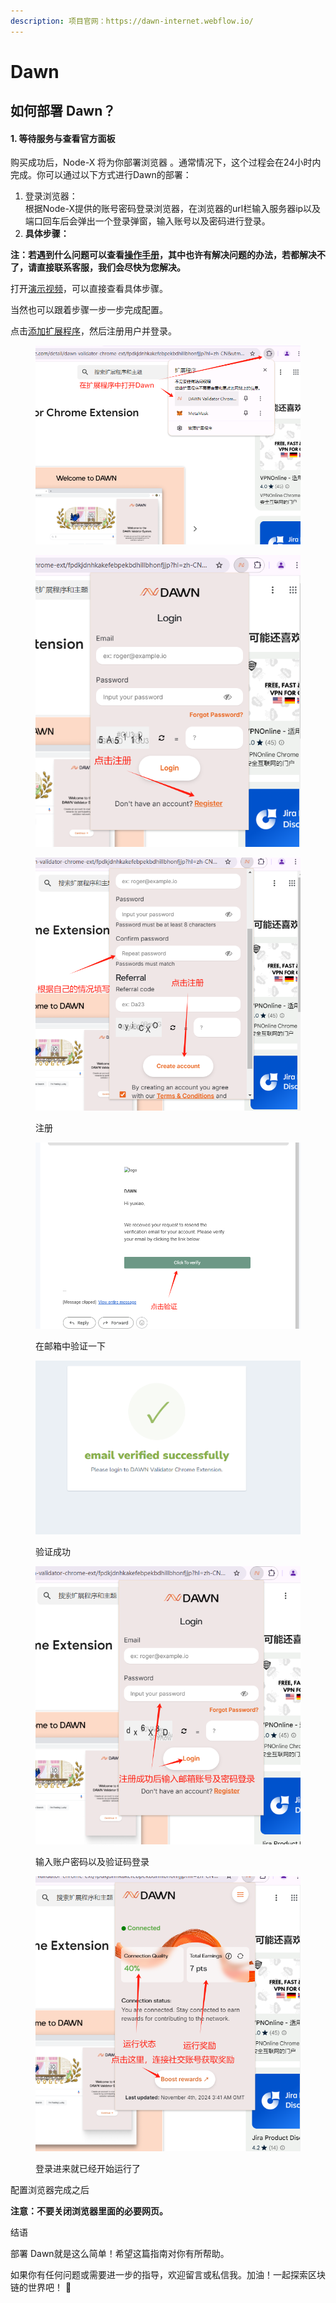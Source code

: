 ```yaml
---
description: 项目官网：https://dawn-internet.webflow.io/
---
```


# Dawn

## 如何部署  Dawn？

#### 1. 等待服务与查看官方面板

购买成功后，Node-X 将为你部署浏览器 。通常情况下，这个过程会在24小时内完成。你可以通过以下方式进行Dawn的部署：

1. 登录浏览器： \
   根据Node-X提供的账号密码登录浏览器，在浏览器的url栏输入服务器ip以及端口回车后会弹出一个登录弹窗，输入账号以及密码进行登录。
2. **具体步骤：**

**注：若遇到什么问题可以查看**[**操作手册**](https://docs.node-x.xyz/chan-pin-shou-ce/yi-jian-bu-shu/depin-gua-ji-zhuan-yong-liu-lan-qi/depin-liu-lan-qi-cao-zuo-shou-ce)**，其中也许有解决问题的办法，若都解决不了，请直接联系客服，我们会尽快为您解决。**

打开[演示视频](https://www.youtube.com/watch?v=RYwJT6fKTC0)，可以直接查看具体步骤。

当然也可以跟着步骤一步一步完成配置。

点击[添加扩展程序](https://chromewebstore.google.com/detail/dawn-validator-chrome-ext/fpdkjdnhkakefebpekbdhillbhonfjjp?hl=zh-CN\&utm_source=ext_sidebar)，然后注册用户并登录。

<figure><img src="../../../.gitbook/assets/微信图片_20241104120124.png" alt=""><figcaption></figcaption></figure>

<figure><img src="../../../.gitbook/assets/微信图片_20241104120229.png" alt=""><figcaption></figcaption></figure>

<figure><img src="../../../.gitbook/assets/微信图片_20241104120239.png" alt=""><figcaption><p>注册</p></figcaption></figure>

<figure><img src="../../../.gitbook/assets/微信图片_20241104120247.png" alt=""><figcaption><p>在邮箱中验证一下</p></figcaption></figure>

<figure><img src="../../../.gitbook/assets/微信图片_20241104120254.png" alt=""><figcaption><p>验证成功</p></figcaption></figure>

<figure><img src="../../../.gitbook/assets/微信图片_20241104120302.png" alt=""><figcaption><p>输入账户密码以及验证码登录</p></figcaption></figure>

<figure><img src="../../../.gitbook/assets/微信图片_20241104120309.png" alt=""><figcaption><p>登录进来就已经开始运行了</p></figcaption></figure>

配置浏览器完成之后

**注意：不要关闭浏览器里面的必要网页。**

结语

部署 Dawn就是这么简单！希望这篇指南对你有所帮助。

如果你有任何问题或需要进一步的指导，欢迎留言或私信我。加油！一起探索区块链的世界吧！ 🚀

